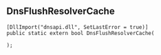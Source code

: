 ## DnsFlushResolverCache

```
[DllImport("dnsapi.dll", SetLastError = true)]
public static extern bool DnsFlushResolverCache(
   
);
```

